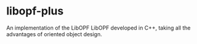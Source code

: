libopf-plus
===========

An implementation of the LibOPF LibOPF developed in C++, taking all the advantages of oriented object design. 

